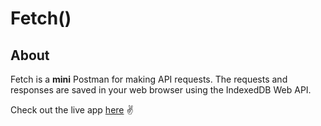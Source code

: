 # Fetch()

## About

Fetch is a **mini** Postman for making API requests. The requests and responses are saved in your web browser using the IndexedDB Web API.

Check out the live app [here](https://fetch-dx.netlify.app) ✌️
